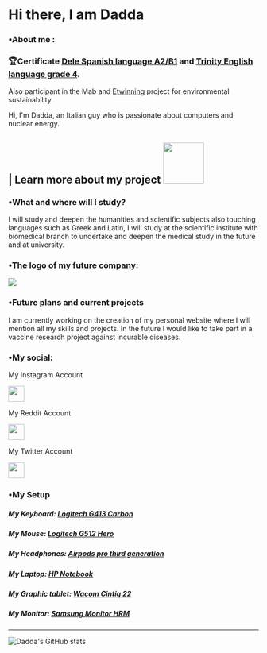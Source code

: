 # Hi there, I am Dadda

### •About me :

### 🏆Certificate [Dele Spanish language A2/B1](https://examenes.cervantes.es/es/dele/examenes/a2) and [Trinity English language grade 4](https://www.tcd.ie/alumni/newsevents/webinars/gclid=EAIaIQobChMIn8qNxN_6-AIVmLh3Ch0U4AtREAAYASAAEgILgPD_BwE). 
Also participant in the Mab and [Etwinning](https://www.etwinning.net/it/pub/index.htm)
project for environmental sustainability

Hi, I'm Dadda, an Italian guy who is passionate about computers and nuclear energy.


## | Learn more about my project <a href="https://github.com/DavideViscuso" target="_blank" rel="noreferrer"><img src="https://raw.githubusercontent.com/DavideViscuso/Davide/main/pixil-frame-0%20(2).png" width="82" height="82" /></a>


### •What and where will I study?

I will study and deepen the humanities and scientific subjects also touching 
languages such as Greek and Latin, 
I will study at the scientific institute with biomedical branch 
to undertake and deepen the medical 
study in the future and at university.

### •The logo of my future company:
<a href="https://davideviscuso.github.io/Davide/"><img src="https://raw.githubusercontent.com/DavideViscuso/About-me/main/F5286BE6-0F6C-48E4-A77A-B42954871448.png" /></a>

### •Future plans and current projects
I am currently working on the creation of my personal website where I will mention all my skills and projects.
In the future I would like to take part in a vaccine research project against incurable diseases.

### •My social:

My Instagram Account

<a href="http://www.instagram.com/davideviscuso_" target="_blank" rel="noreferrer"><img src="https://raw.githubusercontent.com/danielcranney/readme-generator/main/public/icons/socials/instagram.svg" width="32" height="32" /></a>

My Reddit Account

<a href="https://www.reddit.com/user/DaddX-" target="_blank" rel="noreferrer"><img src="https://raw.githubusercontent.com/DavideViscuso/About-me/main/R.png" width="32" height="32" /></a> 

My Twitter Account

<a href="https://twitter.com/Davideviscuso_" target="_blank" rel="noreferrer"><img src="https://raw.githubusercontent.com/DavideViscuso/About-me/main/t.png" width="32" height="32" /></a>



### •My Setup
##### My Keyboard: [Logitech G413 Carbon](https://www.amazon.it/Logitech-G413-Tastiera-Meccanica-Internazionale/dp/B06XQ1YJ7C/ref=sr_1_2?hvadid=80264380860711&hvbmt=be&hvdev=c&hvqmt=e&keywords=logitech+g413+carbon&qid=1657889758&sr=8-2)
##### My Mouse: [Logitech G512 Hero](https://www.amazon.it/Logitech-programmabili-regolabili-regolazione-bilanciamento/dp/B07GS6ZB7T/ref=pd_day0fbt_img_sccl_1/261-5844229-6814435?pd_rd_w=iYVa2&content-id=amzn1.sym.158f07bd-072c-4836-9346-c5ca367cdfa2&pf_rd_p=158f07bd-072c-4836-9346-c5ca367cdfa2&pf_rd_r=P6Z32ERV0D7WEBA0DXQ9&pd_rd_wg=KrXC3&pd_rd_r=1bfd2911-518b-444b-bbac-c2859ec45619&pd_rd_i=B07GS6ZB7T&psc=1)
##### My Headphones: [Airpods pro third generation](https://www.amazon.it/Novit%C3%A0-Apple-AirPods-terza-generazione/dp/B09JRBY3H4/ref=sr_1_2_sspa?keywords=Airpods+pro&qid=1657890197&sr=8-2-spons&psc=1&spLa=ZW5jcnlwdGVkUXVhbGlmaWVyPUEySjU0UVdUVENOQjgyJmVuY3J5cHRlZElkPUEwMTgzODI2N0pMRUVJRTQ2WU9RJmVuY3J5cHRlZEFkSWQ9QTA4NTE2MzAyQ1hBQkE5VjFQT0pBJndpZGdldE5hbWU9c3BfYXRmJmFjdGlvbj1jbGlja1JlZGlyZWN0JmRvTm90TG9nQ2xpY2s9dHJ1ZQ==)
##### My Laptop: [HP Notebook](https://www.amazon.it/HP-ProBook-Notebook-Impronte-Digitali/dp/B08X1P7JHT/ref=sr_1_1_sspa?crid=VKLWRJYTXVKR&keywords=hp+notebook&qid=1657890329&sprefix=hp+not%2Caps%2C130&sr=8-1-spons&psc=1&spLa=ZW5jcnlwdGVkUXVhbGlmaWVyPUEzOTRBWUZGSEdMQjI5JmVuY3J5cHRlZElkPUEwMzI0NzE0MlNDQUpBS09XUVA2SSZlbmNyeXB0ZWRBZElkPUEwMjEwNjUxVjdZV1ZDV0RRWllZJndpZGdldE5hbWU9c3BfYXRmJmFjdGlvbj1jbGlja1JlZGlyZWN0JmRvTm90TG9nQ2xpY2s9dHJ1ZQ==)
##### My Graphic tablet: [Wacom Cintiq 22](https://www.amazon.it/Wacom-Interattivo-Regolabile-Illustrare-Precisione/dp/B07TTC8TVQ/ref=sr_1_2?__mk_it_IT=%C3%85M%C3%85%C5%BD%C3%95%C3%91&crid=HAZYQZPBT65G&keywords=wacom+cintiq+22&qid=1657890580&sprefix=wacom+cintiq+22%2Caps%2C243&sr=8-2)
##### My Monitor: [Samsung Monitor HRM](https://www.amazon.it/Samsung-Monitor-3840x2160-Pannello-FreeSync/dp/B08XNLJ886/ref=sr_1_42?crid=1BGG729O7MLNF&keywords=monitor+samsung+27+pollici&qid=1657891115&sprefix=monitor+samnusng%2Caps%2C177&sr=8-42)
----------------------------------------------------------------------------------------------------------------------------------------------------------------------- 
![Dadda's GitHub stats](https://github-readme-stats.vercel.app/api?username=DavideViscuso&show_icons=true&theme=algolia)
